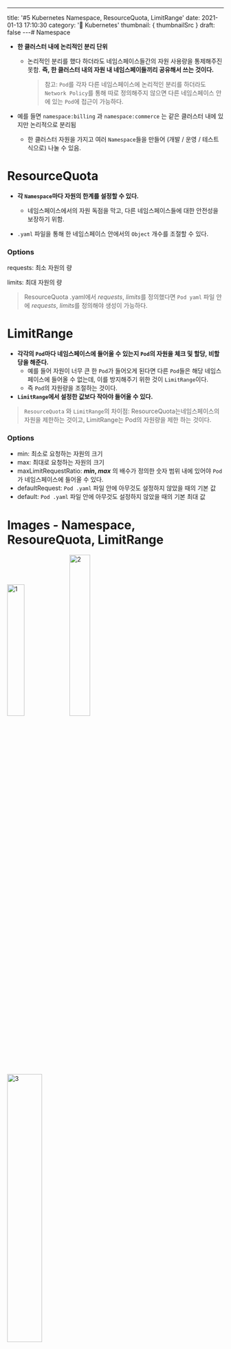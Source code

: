 ---

title: '#5 Kubernetes Namespace, ResourceQuota, LimitRange'
date: 2021-01-13 17:10:30
category: '🧭 Kubernetes'
thumbnail: { thumbnailSrc }
draft: false
---# Namespace

- **한 클러스터 내에 논리적인 분리 단위**

  - 논리적인 분리를 했다 하더라도 네임스페이스들간의 자원 사용량을 통제해주진 못함. **즉, 한 클러스터 내의 자원 내 네임스페이들끼리 공유해서 쓰는 것이다.**

    > 참고: `Pod`를 각자 다른 네임스페이스에 논리적인 분리를 하더라도 `Network Policy`를 통해 따로 정의해주지 않으면 다른 네임스페이스 안에 있는 `Pod`에 접근이 가능하다.

- 예를 들면 `namespace:billing` 과 `namespace:commerce` 는 같은 클러스터 내에 있지만 논리적으로 분리됨

  - 한 클러스터 자원을 가지고 여러 `Namespace`들을 만들어 (개발 / 운영 / 테스트 식으로) 나눌 수 있음.

# ResourceQuota

- **각 `Namespace`마다 자원의 한계를 설정할 수 있다.**

  - 네임스페이스에서의 자원 독점을 막고, 다른 네임스페이스들에 대한 안전성을 보장하기 위함.

- `.yaml` 파일을 통해 한 네임스페이스 안에서의 `Object` 개수를 조절할 수 있다.

### Options

requests: 최소 자원의 량

limits: 최대 자원의 량

> ResourceQuota .yaml에서 _requests_, *limits*를 정의했다면 `Pod yaml` 파일 안에 _requests_, *limits*를 정의해야 생성이 가능하다.

# LimitRange

- **각각의 `Pod`마다 네임스페이스에 들어올 수 있는지 `Pod`의 자원을 체크 및 할당, 비할당을 해준다.**
  - 예를 들어 자원이 너무 큰 한 `Pod`가 들어오게 된다면 다른 `Pod`들은 해당 네임스페이스에 들어올 수 없는데, 이를 방지해주기 위한 것이 `LimitRange`이다.
  - 즉 `Pod`의 자원량을 조절하는 것이다.
- **`LimitRange`에서 설정한 값보다 작아야 들어올 수 있다.**

> `ResourceQuota` 와 `LimitRange`의 차이점: ResourceQuota는네임스페이스의 자원을 제한하는 것이고, LimitRange는 Pod의 자원량을 제한 하는 것이다.

### Options

- min: 최소로 요청하는 자원의 크기
- max: 최대로 요청하는 자원의 크기
- maxLimitRequestRatio: **_min_, _max_** 의 배수가 정의한 숫자 범위 내에 있어야 `Pod`가 네임스페이스에 들어올 수 있다.
- defaultRequest: `Pod .yaml` 파일 안에 아무것도 설정하지 않았을 때의 기본 값
- default: `Pod .yaml` 파일 안에 아무것도 설정하지 않았을 때의 기본 최대 값

# Images - Namespace, ResoureQuota, LimitRange

<img width="28%" alt="1" src="https://user-images.githubusercontent.com/66216102/105358927-21ceed80-5c3a-11eb-9356-d57ef16bbafd.PNG">
<img width="31%" alt="2" src="https://user-images.githubusercontent.com/66216102/105358931-23001a80-5c3a-11eb-9721-6724768aee0b.PNG">
<img width="40%" alt="3" src="https://user-images.githubusercontent.com/66216102/105358933-2398b100-5c3a-11eb-9120-6106b34af879.PNG">

<br />
<br />
<a href='#'><small class='up-button'>위로 올라가기💨</small></a>
<br />
